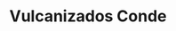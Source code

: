 ---
title: "Vulcanizados Conde"
url: /cordoba/vulcanizados-conde/
shop: reparación de automóviles
---
